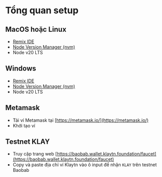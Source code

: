 # Tổng quan setup

## MacOS hoặc Linux
- [Remix IDE](https://remix.ethereum.org/#lang=en&optimize=false&runs=200&evmVersion=null)
- [Node Version Manager (nvm)](https://remix.ethereum.org/#lang=en&optimize=false&runs=200&evmVersion=null)
- Node v20 LTS

## Windows
- [Remix IDE](https://remix.ethereum.org/#lang=en&optimize=false&runs=200&evmVersion=null)
- [Node Version Manager (nvm)](https://remix.ethereum.org/#lang=en&optimize=false&runs=200&evmVersion=null)
- Node v20 LTS

## Metamask
- Tải ví Metamask tại [https://metamask.io/](https://metamask.io/)
- Khởi tạo ví
  
## Testnet KLAY
- Truy cập trang web [https://baobab.wallet.klaytn.foundation/faucet](https://baobab.wallet.klaytn.foundation/faucet)
- Copy và paste địa chỉ ví Klaytn vào ô input để nhận `KLAY` trên testnet Baobab